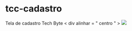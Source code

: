 # tcc-cadastro
Tela de cadastro Tech Byte
< div  alinhar = " centro " >
<img src=" https://github.com/techbytetcc/tcc-cadastro/assets/124785711/5972e87f-8968-4770-8857-0ce431023989"/>
</div>​​